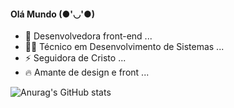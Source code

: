 #### Olá Mundo (●'◡'●)

- 🐣 Desenvolvedora front-end ...
- 🐱‍👤 Técnico em Desenvolvimento de Sistemas ...
- ⚡ Seguidora de Cristo ...
- 🔥 Amante de design e front ...

![Anurag's GitHub stats](https://github-readme-stats.vercel.app/api?username=anuraghazra&show_icons=true&theme=radical)
